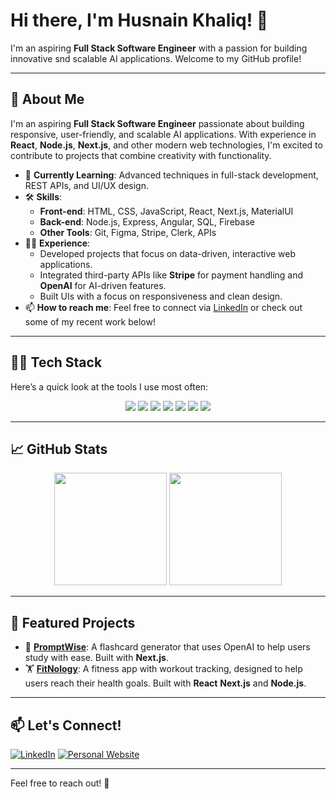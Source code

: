 # Hi there, I'm Husnain Khaliq! 👋

I'm an aspiring **Full Stack Software Engineer** with a passion for building innovative snd scalable AI applications. Welcome to my GitHub profile!


---

## 🚀 About Me

I'm an aspiring **Full Stack Software Engineer** passionate about building responsive, user-friendly, and scalable AI applications. With experience in **React**, **Node.js**, **Next.js**, and other modern web technologies, I'm excited to contribute to projects that combine creativity with functionality.

- 🌱 **Currently Learning**: Advanced techniques in full-stack development, REST APIs, and UI/UX design.
- 🛠️ **Skills**: 
  - **Front-end**: HTML, CSS, JavaScript, React, Next.js, MaterialUI
  - **Back-end**: Node.js, Express, Angular, SQL, Firebase
  - **Other Tools**: Git, Figma, Stripe, Clerk, APIs 
- 👨‍💻 **Experience**: 
  - Developed projects that focus on data-driven, interactive web applications.
  - Integrated third-party APIs like **Stripe** for payment handling and **OpenAI** for AI-driven features.
  - Built UIs with a focus on responsiveness and clean design.
- 📫 **How to reach me**: Feel free to connect via [LinkedIn](https://www.linkedin.com/in/husnain-khaliq-5414b9277) or check out some of my recent work below!
  
---

## 🧑‍💻 Tech Stack

Here’s a quick look at the tools I use most often:

<div align="center">
  <img src="https://img.shields.io/badge/JavaScript-F7DF1E?style=for-the-badge&logo=javascript&logoColor=black" />
  <img src="https://img.shields.io/badge/React-61DAFB?style=for-the-badge&logo=react&logoColor=black" />
  <img src="https://img.shields.io/badge/Node.js-339933?style=for-the-badge&logo=node-dot-js&logoColor=white" />
  <img src="https://img.shields.io/badge/Next.js-000000?style=for-the-badge&logo=next-dot-js&logoColor=white" />
  <img src="https://img.shields.io/badge/HTML5-E34F26?style=for-the-badge&logo=html5&logoColor=white" />
  <img src="https://img.shields.io/badge/CSS3-1572B6?style=for-the-badge&logo=css3&logoColor=white" />
  <img src="https://img.shields.io/badge/Stripe-008CDD?style=for-the-badge&logo=stripe&logoColor=white" />
</div>

---

## 📈 GitHub Stats

<div align="center">
  <img height="180em" src="https://github-readme-stats.vercel.app/api?username=boiledpotatoe&show_icons=true&theme=radical" />
  <img height="180em" src="https://github-readme-stats.vercel.app/api/top-langs/?username=yourusername&layout=compact&theme=radical" />
</div>

---

## 🌟 Featured Projects

- 🚀 **[PromptWise](https://promptwise-first.vercel.app)**: A flashcard generator that uses OpenAI to help users study with ease. Built with **Next.js**.
- 🏋️ **[FitNology](https://fitnologyy.vercel.app)**: A fitness app with workout tracking, designed to help users reach their health goals. Built with **React** **Next.js** and **Node.js**.

---

## 📫 Let's Connect!

[![LinkedIn](https://img.shields.io/badge/-LinkedIn-blue?style=for-the-badge&logo=linkedin&logoColor=white)](https://www.linkedin.com/in/husnain-khaliq-5414b9277)
[![Personal Website](https://img.shields.io/badge/-Website-red?style=for-the-badge&logo=google-chrome&logoColor=white)](https://husnain-landingpage.vercel.app)

---

Feel free to reach out! 🚀
